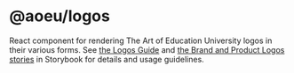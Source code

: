 # @aoeu/logos

React component for rendering The Art of Education University logos in their various forms. See [the Logos Guide](https://theartofeducation.github.io/?path=/story/guides-logos--page) and [the Brand and Product Logos stories](https://theartofeducation.github.io/?path=/story/components-brand-and-product-logos--brand-logo) in Storybook for details and usage guidelines.
